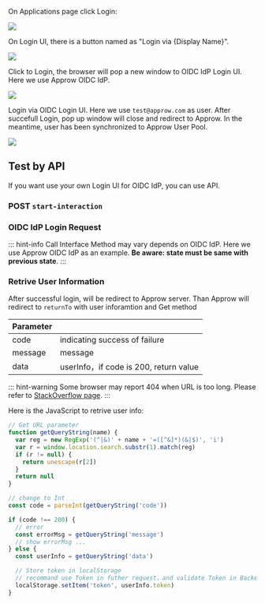 <IntegrationDetailCard title="Login via OIDC">

On Applications page click Login:

![](https://cdn.approw.com/blog/20201009180859.png)

On Login UI, there is a button named as "Login via {Display Name}". 

![](https://cdn.approw.com/blog/20201009181119.png)

Click to Login, the browser will pop a new window to OIDC IdP Login UI. Here we use Approw OIDC IdP.

![](https://cdn.approw.com/blog/20201009181857.png)

Login via OIDC Login UI. Here we use `test@approw.com` as user. After succefull Login, pop up window will close and redirect to Approw. In the meantime, user has been synchronized to Approw User Pool.

![](https://cdn.approw.com/blog/20201009181657.png)

## Test by API

If you want use your own Login UI for OIDC IdP, you can use API.

### POST `start-interaction`

<ApiMethodSpec method="post" host="https://core.approw.com" path="/api/v2/connections/oidc/start-interaction">
<template slot="description">

When user been redirected from OIDC IdP to Approw server. Approw use `state` in callback to determine the user should be in which User Pool. So we need to link state with User Pool.

</template>
<template slot="bodyParams">
<ApiMethodParam name="state" type="string" description="Random String, use for futher OIDC request" required/>
<ApiMethodParam name="userPoolId" type="string" description="User Pool Id" required/>
<ApiMethodParam name="returnTo" type="string" description="Callback URL" required/>
</template>
<template slot="response">
<ApiMethodResponse httpCode="200">

```js
{
    code: 200,
    message: "ok"
}
```

</ApiMethodResponse>
</template>
</ApiMethodSpec>

### OIDC IdP Login Request

::: hint-info
Call Interface Method may vary depends on OIDC IdP. Here we use Approw OIDC IdP as an example.
**Be aware: state must be same with previous state**.
:::

<ApiMethodSpec method="get" host="https://<domain name>.approw.com" path="/oidc/auth" summary=" " description="Login request need an URL and parameter below: ">
<template slot="queryParams">
<ApiMethodParam name="client_id" type="string" description="Client ID" required/>
<ApiMethodParam name="redirect_uri" type="string" description=" " required>

Redirect URL  After successful Login OP will send Authorization code to this URL by query. This value are reqeuored in configuration.

</ApiMethodParam>
<ApiMethodParam name="scope" type="string" required>

Request information, must includ openid. separate each scope by space. id_token will include those scope information after decrypt.

</ApiMethodParam>
<ApiMethodParam name="response_type" type="string" required>

Response type，could be: code, id_token, id_token token, code id_token, code token, code id_token token. after successful login. request OP return information. if include code, will return Authoriztion code. if include id_token, will return id_token. if include token, will return access_token.

</ApiMethodParam>
<ApiMethodParam name="prompt" type="string">

could be none，login，consent, select_account. Determine interactive mode with OP. if need refresh_token, value must be consent.

</ApiMethodParam>
<ApiMethodParam name="state" type="string" required>

Random string. In case of CSRF attack. if state in response is not same as before, mean been attacked.

</ApiMethodParam>

<ApiMethodParam name="nonce" type="string" description="Random String, In case of Replay attack."/>
</template>

</ApiMethodSpec>

### Retrive User Information

After successful login, will be redirect to Approw server. Than Approw will redirect to `returnTo` with user inforamtion and Get method

| Parameter    |                                       |
| :------ | :---------------------------------------- |
| code    |  indicating success of failure  |
| message | message                            |
| data    | userInfo，if code is 200, return value   |

::: hint-warning
Some browser may report 404 when URL is too long. Please refer to [StackOverflow page](https://stackoverflow.com/questions/28681366/in-asp-net-mvc-would-a-querystring-too-long-result-in-404-file-not-found-error/28681600).
:::

Here is the JavaScript to retrive user info:

```js
// Get URL parameter
function getQueryString(name) {
  var reg = new RegExp('(^|&)' + name + '=([^&]*)(&|$)', 'i')
  var r = window.location.search.substr(1).match(reg)
  if (r != null) {
    return unescape(r[2])
  }
  return null
}

// change to Int
const code = parseInt(getQueryString('code'))

if (code !== 200) {
  // error
  const errorMsg = getQueryString('message')
  // show errorMsg ...
} else {
  const userInfo = getQueryString('data')

  // Store token in localStorage
  // recommand use Token in futher request，and validate Token in Backend
  localStorage.setItem('token', userInfo.token)
}
```

</IntegrationDetailCard>
